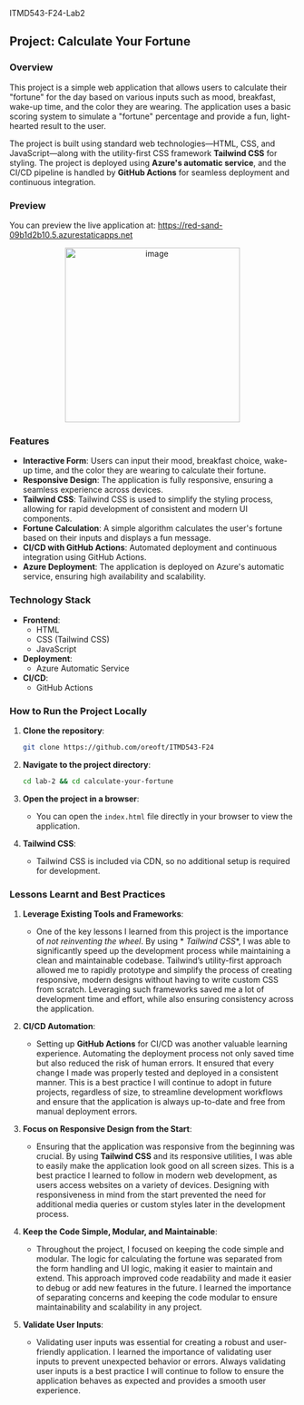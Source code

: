 ITMD543-F24-Lab2

## Project: Calculate Your Fortune

### Overview

This project is a simple web application that allows users to calculate their "fortune" for the day based on various
inputs such as mood, breakfast, wake-up time, and the color they are wearing. The application uses a basic scoring
system to simulate a "fortune" percentage and provide a fun, light-hearted result to the user.

The project is built using standard web technologies—HTML, CSS, and JavaScript—along with the utility-first CSS
framework **Tailwind CSS** for styling. The project is deployed using **Azure's automatic service**, and the CI/CD
pipeline is handled by **GitHub Actions** for seamless deployment and continuous integration.

### Preview

You can preview the live application at: https://red-sand-09b1d2b10.5.azurestaticapps.net
<div style="text-align: center;">
    <img src="https://github.com/user-attachments/assets/3957b69d-fe04-4812-a578-fc21900f224b" alt="image" width="308">
</div>


### Features

- **Interactive Form**: Users can input their mood, breakfast choice, wake-up time, and the color they are wearing to
  calculate their fortune.
- **Responsive Design**: The application is fully responsive, ensuring a seamless experience across devices.
- **Tailwind CSS**: Tailwind CSS is used to simplify the styling process, allowing for rapid development of consistent
  and modern UI components.
- **Fortune Calculation**: A simple algorithm calculates the user's fortune based on their inputs and displays a fun
  message.
- **CI/CD with GitHub Actions**: Automated deployment and continuous integration using GitHub Actions.
- **Azure Deployment**: The application is deployed on Azure's automatic service, ensuring high availability and
  scalability.

### Technology Stack

- **Frontend**:
    - HTML
    - CSS (Tailwind CSS)
    - JavaScript
- **Deployment**:
    - Azure Automatic Service
- **CI/CD**:
    - GitHub Actions

### How to Run the Project Locally

1. **Clone the repository**:
   ```bash
   git clone https://github.com/oreoft/ITMD543-F24
   ```

2. **Navigate to the project directory**:
   ```bash
   cd lab-2 && cd calculate-your-fortune
   ```

3. **Open the project in a browser**:
    - You can open the `index.html` file directly in your browser to view the application.

4. **Tailwind CSS**:
    - Tailwind CSS is included via CDN, so no additional setup is required for development.

### Lessons Learnt and Best Practices

1. **Leverage Existing Tools and Frameworks**:
    - One of the key lessons I learned from this project is the importance of *not reinventing the wheel*. By using *
      *Tailwind CSS**, I was able to significantly speed up the development process while maintaining a clean and
      maintainable codebase. Tailwind’s utility-first approach allowed me to rapidly prototype and simplify the process
      of creating responsive, modern designs without having to write custom CSS from scratch. Leveraging such frameworks
      saved me a lot of development time and effort, while also ensuring consistency across the application.

2. **CI/CD Automation**:
    - Setting up **GitHub Actions** for CI/CD was another valuable learning experience. Automating the deployment
      process not only saved time but also reduced the risk of human errors. It ensured that every change I made was
      properly tested and deployed in a consistent manner. This is a best practice I will continue to adopt in future
      projects, regardless of size, to streamline development workflows and ensure that the application is always
      up-to-date and free from manual deployment errors.

3. **Focus on Responsive Design from the Start**:
    - Ensuring that the application was responsive from the beginning was crucial. By using **Tailwind CSS** and its
      responsive utilities, I was able to easily make the application look good on all screen sizes. This is a best
      practice I learned to follow in modern web development, as users access websites on a variety of devices.
      Designing with responsiveness in mind from the start prevented the need for additional media queries or custom
      styles later in the development process.

4. **Keep the Code Simple, Modular, and Maintainable**:
    - Throughout the project, I focused on keeping the code simple and modular. The logic for calculating the fortune
      was separated from the form handling and UI logic, making it easier to maintain and extend. This approach improved
      code readability and made it easier to debug or add new features in the future. I learned the importance of
      separating concerns and keeping the code modular to ensure maintainability and scalability in any project.

5. **Validate User Inputs**:
    - Validating user inputs was essential for creating a robust and user-friendly application. I learned the importance
      of validating user inputs to prevent unexpected behavior or errors. Always validating user inputs is a
      best practice I will continue to follow to ensure the application behaves as expected and provides a smooth user
      experience.
